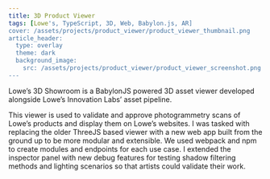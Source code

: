 ```yaml
---
title: 3D Product Viewer
tags: [Lowe's, TypeScript, 3D, Web, Babylon.js, AR]
cover: /assets/projects/product_viewer/product_viewer_thumbnail.png
article_header:
  type: overlay
  theme: dark
  background_image:
    src: /assets/projects/product_viewer/product_viewer_screenshot.png
---
```


Lowe’s 3D Showroom is a BabylonJS powered 3D asset viewer developed alongside Lowe’s Innovation Labs’ asset pipeline.

<!--more-->

This viewer is used to validate and approve photogrammetry scans of Lowe’s products and display them on Lowe’s websites. I was tasked with replacing the older ThreeJS based viewer with a new web app built from the ground up to be more modular and extensible. We used webpack and npm to create modules and endpoints for each use case. I extended the inspector panel with new debug features for testing shadow filtering methods and lighting scenarios so that artists could validate their work.
